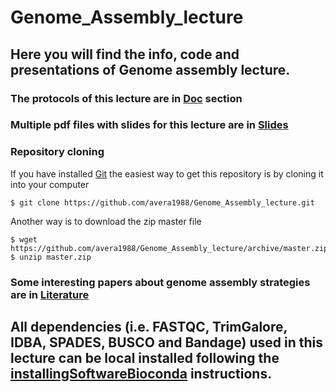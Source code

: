 # Genome_Assembly_lecture

## Here you will find the info, code and presentations of Genome assembly lecture.


### The protocols of this lecture are in [Doc](https://github.com/avera1988/Genome_Assembly_lecture/tree/master/Doc) section

### Multiple pdf files with slides for this lecture are in [Slides](https://github.com/avera1988/Genome_Assembly_lecture/tree/master/Slides)

### Repository cloning 

If you have installed [Git](https://git-scm.com/) the easiest way to get this repository is by cloning it into your computer
```console
$ git clone https://github.com/avera1988/Genome_Assembly_lecture.git
```
 Another way is to download the zip master file
 
 ```console
 $ wget https://github.com/avera1988/Genome_Assembly_lecture/archive/master.zip
 $ unzip master.zip
 ```

### Some interesting papers about genome assembly strategies are in [Literature](https://github.com/avera1988/Genome_Assembly_lecture/tree/master/literature)


## All dependencies (i.e. FASTQC, TrimGalore, IDBA, SPADES, BUSCO and Bandage) used in this lecture can be local installed following the [installingSoftwareBioconda](https://github.com/avera1988/Genome_Assembly_lecture/blob/master/Doc/installingSoftwareBioconda.md) instructions.

